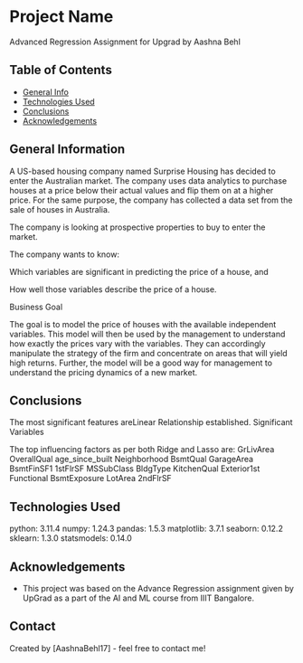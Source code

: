 # Project Name
Advanced Regression Assignment for Upgrad by Aashna Behl

## Table of Contents
* [General Info](#general-information)
* [Technologies Used](#technologies-used)
* [Conclusions](#conclusions)
* [Acknowledgements](#acknowledgements)

<!-- You can include any other section that is pertinent to your problem -->

## General Information
A US-based housing company named Surprise Housing has decided to enter the Australian market. The company uses data analytics to purchase houses at a price below their actual values and flip them on at a higher price.
For the same purpose, the company has collected a data set from the sale of houses in Australia. 

The company is looking at prospective properties to buy to enter the market. 

The company wants to know:

Which variables are significant in predicting the price of a house, and

How well those variables describe the price of a house.

Business Goal 

The goal is to model the price of houses with the available independent variables. This model will then be used by the management to understand how exactly the prices vary with the variables. They can accordingly manipulate the strategy of the firm and concentrate on areas that will yield high returns. Further, the model will be a good way for management to understand the pricing dynamics of a new market.

<!-- You don't have to answer all the questions - just the ones relevant to your project. -->

## Conclusions
The most significant features areLinear Relationship established. Significant Variables

The top influencing factors as per both Ridge and Lasso are:
GrLivArea
OverallQual
age_since_built
Neighborhood
BsmtQual
GarageArea
BsmtFinSF1
1stFlrSF
MSSubClass
BldgType
KitchenQual
Exterior1st
Functional
BsmtExposure
LotArea
2ndFlrSF


<!-- You don't have to answer all the questions - just the ones relevant to your project. -->


## Technologies Used
python:  3.11.4
numpy:  1.24.3
pandas:  1.5.3
matplotlib:  3.7.1
seaborn:  0.12.2
sklearn:  1.3.0
statsmodels:  0.14.0

<!-- As the libraries versions keep on changing, it is recommended to mention the version of library used in this project -->

## Acknowledgements
- This project was based on the Advance Regression assignment given by UpGrad as a part of the AI and ML course from IIIT Bangalore.


## Contact
Created by [AashnaBehl17] - feel free to contact me!

<!-- Optional -->
<!-- ## License -->
<!-- This project is open source and available under the [... License](). -->

<!-- You don't have to include all sections - just the one's relevant to your project -->